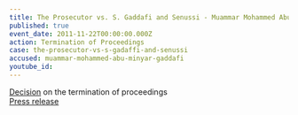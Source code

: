 ```yaml
---
title: The Prosecutor vs. S. Gaddafi and Senussi - Muammar Mohammed Abu Minyar Gaddafi - Termination of Proceedings
published: true
event_date: 2011-11-22T00:00:00.000Z
action: Termination of Proceedings
case: the-prosecutor-vs-s-gadaffi-and-senussi
accused: muammar-mohammed-abu-minyar-gaddafi
youtube_id:
---
```



[Decision](https://www.icc-cpi.int/Pages/record.aspx?docNo=ICC-01/11-01/11-28) on the termination of proceedings
<br>[Press release](https://www.icc-cpi.int/pages/item.aspx?name=pre_trial%20chamber%20i%20orders%20the%20termination%20of%20the%20case%20against%20muammar%20gaddafi)